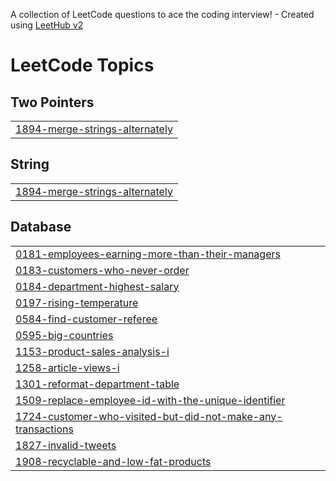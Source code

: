 A collection of LeetCode questions to ace the coding interview! - Created using [LeetHub v2](https://github.com/arunbhardwaj/LeetHub-2.0)
<!---LeetCode Topics Start-->
# LeetCode Topics
## Two Pointers
|  |
| ------- |
| [1894-merge-strings-alternately](https://github.com/rimiJI/codeup-programmers-Leetcode/tree/master/1894-merge-strings-alternately) |
## String
|  |
| ------- |
| [1894-merge-strings-alternately](https://github.com/rimiJI/codeup-programmers-Leetcode/tree/master/1894-merge-strings-alternately) |
## Database
|  |
| ------- |
| [0181-employees-earning-more-than-their-managers](https://github.com/rimiJI/codeup-programmers-Leetcode/tree/master/0181-employees-earning-more-than-their-managers) |
| [0183-customers-who-never-order](https://github.com/rimiJI/codeup-programmers-Leetcode/tree/master/0183-customers-who-never-order) |
| [0184-department-highest-salary](https://github.com/rimiJI/codeup-programmers-Leetcode/tree/master/0184-department-highest-salary) |
| [0197-rising-temperature](https://github.com/rimiJI/codeup-programmers-Leetcode/tree/master/0197-rising-temperature) |
| [0584-find-customer-referee](https://github.com/rimiJI/codeup-programmers-Leetcode/tree/master/0584-find-customer-referee) |
| [0595-big-countries](https://github.com/rimiJI/codeup-programmers-Leetcode/tree/master/0595-big-countries) |
| [1153-product-sales-analysis-i](https://github.com/rimiJI/codeup-programmers-Leetcode/tree/master/1153-product-sales-analysis-i) |
| [1258-article-views-i](https://github.com/rimiJI/codeup-programmers-Leetcode/tree/master/1258-article-views-i) |
| [1301-reformat-department-table](https://github.com/rimiJI/codeup-programmers-Leetcode/tree/master/1301-reformat-department-table) |
| [1509-replace-employee-id-with-the-unique-identifier](https://github.com/rimiJI/codeup-programmers-Leetcode/tree/master/1509-replace-employee-id-with-the-unique-identifier) |
| [1724-customer-who-visited-but-did-not-make-any-transactions](https://github.com/rimiJI/codeup-programmers-Leetcode/tree/master/1724-customer-who-visited-but-did-not-make-any-transactions) |
| [1827-invalid-tweets](https://github.com/rimiJI/codeup-programmers-Leetcode/tree/master/1827-invalid-tweets) |
| [1908-recyclable-and-low-fat-products](https://github.com/rimiJI/codeup-programmers-Leetcode/tree/master/1908-recyclable-and-low-fat-products) |
<!---LeetCode Topics End-->